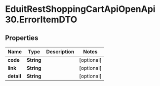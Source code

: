 # EduitRestShoppingCartApiOpenApi30.ErrorItemDTO

## Properties

Name | Type | Description | Notes
------------ | ------------- | ------------- | -------------
**code** | **String** |  | [optional] 
**link** | **String** |  | [optional] 
**detail** | **String** |  | [optional] 


